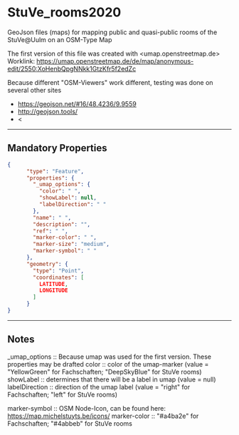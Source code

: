 # StuVe_rooms2020
GeoJson files (maps) for mapping public and quasi-public rooms of the StuVe@Uulm on an OSM-Type Map

The first version of this file was created with <umap.openstreetmap.de>
Worklink: <https://umap.openstreetmap.de/de/map/anonymous-edit/2550:XoHenbQpgNNkk1GtzKfr5f2edZc>

Because different "OSM-Viewers" work different, testing was done on several other sites
- <https://geojson.net/#16/48.4236/9.9559>
- <http://geojson.tools/>
- <

---
## Mandatory Properties
``` geojson
{
      "type": "Feature",
      "properties": {
        "_umap_options": {
          "color": " ",
          "showLabel": null,
          "labelDirection": " "
        },
        "name": " ",
        "description": "",
        "ref": " ",
        "marker-color": " ",
        "marker-size": "medium",
        "marker-symbol": " "
      },
      "geometry": {
        "type": "Point",
        "coordinates": [
          LATITUDE,
          LONGITUDE
        ]
      }
}
```
----
## Notes
_umap_options :: Because umap was used for the first version. These properties may be drafted
 color :: color of the umap-marker (value = "YellowGreen" for Fachschaften; "DeepSkyBlue" for StuVe rooms)
 showLabel :: determines that there will be a label in umap (value = null)
 labelDirection :: direction of the umap label (value = "right" for Fachschaften; "left" for StuVe rooms)
 
marker-symbol :: OSM Node-Icon, can be found here: <https://map.michelstuyts.be/icons/>
marker-color :: "#a4ba2e" for  Fachschaften; "#4abbeb" for StuVe rooms
